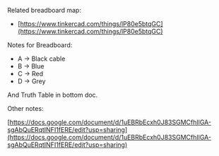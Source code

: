 Related breadboard map:

 - [https://www.tinkercad.com/things/lP80e5btqGC](https://www.tinkercad.com/things/lP80e5btqGC)

Notes for Breadboard:

 - A -> Black cable
 - B -> Blue
 - C -> Red
 - D -> Grey

And Truth Table in bottom doc.

Other notes: 

 [https://docs.google.com/document/d/1uEBRbEcxh0J83SGMCfhIlGA-sgAbQuERqtINFI1fERE/edit?usp=sharing](https://docs.google.com/document/d/1uEBRbEcxh0J83SGMCfhIlGA-sgAbQuERqtINFI1fERE/edit?usp=sharing)
